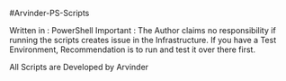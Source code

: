 #Arvinder-PS-Scripts

Written in : PowerShell
Important : The Author claims no responsibility if running the scripts creates issue in the Infrastructure.
If you have a Test Environment, Recommendation is to run and test it over there first.

All Scripts are Developed by Arvinder